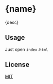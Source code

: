 # {name}
{desc}

## Usage
Just open `index.html`

## License
[MIT](https://choosealicense.com/licenses/mit/)